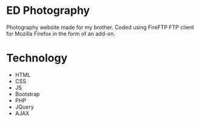 # ED Photography

Photography website made for my brother.
Coded using FireFTP FTP client for Mozilla Firefox in the form of an add-on.

# Technology

- HTML
- CSS
- JS
- Bootstrap
- PHP
- JQuery
- AJAX
